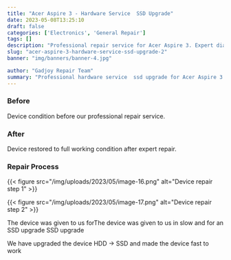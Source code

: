```yaml
---
title: "Acer Aspire 3 - Hardware Service  SSD Upgrade"
date: 2023-05-08T13:25:10
draft: false
categories: ['Electronics', 'General Repair']
tags: []
description: "Professional repair service for Acer Aspire 3. Expert diagnosis and quality repairs in Bangalore."
slug: "acer-aspire-3-hardware-service-ssd-upgrade-2"
banner: "img/banners/banner-4.jpg"

author: "Gadjoy Repair Team"
summary: "Professional hardware service  ssd upgrade for Acer Aspire 3. Expert technicians, quality parts, warranty included."
---
```



### Before

Device condition before our professional repair service.

### After

Device restored to full working condition after expert repair.

### Repair Process

{{< figure src="/img/uploads/2023/05/image-16.png" alt="Device repair step 1" >}}

{{< figure src="/img/uploads/2023/05/image-17.png" alt="Device repair step 2" >}}


The device was given to us forThe device was given to us in slow and for an SSD upgrade SSD upgrade 

We have upgraded the device HDD -> SSD and made the device fast to work